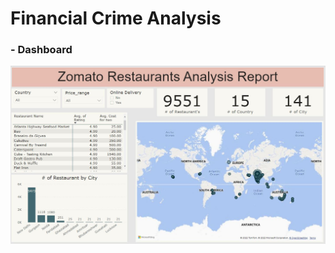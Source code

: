 
# Financial Crime Analysis

### - Dashboard
![alt tag](https://github.com/sahilpatni95/Data-Analytics-Bootcamp/blob/main/Coursathon%20Challenges/Restaurant/Zomato_report.JPG)
